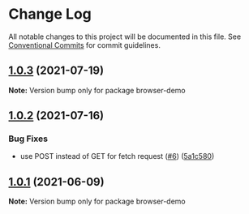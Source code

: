 # Change Log

All notable changes to this project will be documented in this file.
See [Conventional Commits](https://conventionalcommits.org) for commit guidelines.

## [1.0.3](https://github.com/amplitude/experiment-js-client/compare/v1.0.2...v1.0.3) (2021-07-19)

**Note:** Version bump only for package browser-demo





## [1.0.2](https://github.com/amplitude/experiment-js-client/compare/v1.0.1...v1.0.2) (2021-07-16)


### Bug Fixes

* use POST instead of GET for fetch request ([#6](https://github.com/amplitude/experiment-js-client/issues/6)) ([5a1c580](https://github.com/amplitude/experiment-js-client/commit/5a1c58081342a82b50bbc3ada4531ab8d8041fde))





## [1.0.1](https://github.com/amplitude/experiment-js-client/compare/v1.0.0...v1.0.1) (2021-06-09)

**Note:** Version bump only for package browser-demo
